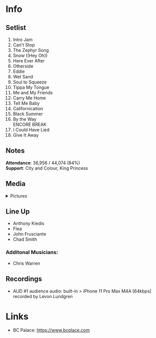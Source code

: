 # Info

## Setlist

1. Intro Jam
2. Can't Stop
3. The Zephyr Song
4. Snow ((Hey Oh))
5. Here Ever After
6. Otherside
7. Eddie
8. Wet Sand
9. Soul to Squeeze
10. Tippa My Tongue
11. Me and My Friends
12. Carry Me Home
13. Tell Me Baby
14. Californication
15. Black Summer
16. By the Way
<br>ENCORE BREAK
17. I Could Have Lied
18. Give It Away

## Notes

**Attendance**: 36,956 / 44,074 (84%)
<br>
**Support**: City and Colour, King Princess

## Media 

<details>
  <summary>Pictures</summary>
  <img alt="Setlist" title="Setlist" src="20230329.jpg" height="200" />
</details>

## Line Up

* Anthony Kiedis
* Flea
* John Frusciante
* Chad Smith

### Additonal Musicians:
* Chris Warren

## Recordings

* AUD #1 audience audio: built-in > iPhone 11 Pro Max M4A [64kbps] recorded by Levon Lundgren

# Links

* BC Palace: https://www.bcplace.com